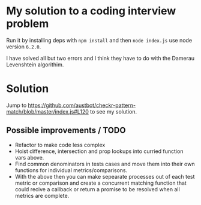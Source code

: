 # My solution to a coding interview problem
Run it by installing deps with `npm install` and then `node index.js` use node version `6.2.0`.

I have solved all but two errors and I think they have to do with the Damerau Levenshtein algorithim.

# Solution
Jump to https://github.com/austbot/checkr-pattern-match/blob/master/index.js#L120 to see my solution.

## Possible improvements / TODO
* Refactor to make code less complex
* Hoist difference, intersection and prop lookups into curried function vars above.
* Find common denominators in tests cases and move them into their own functions for individual metrics/comparisons.
* With the above then you can make sepearate processes out of each test metric or comparison and create a concurrent matching function that could recive a callback or return a promise to be resolved when all metrics are complete. 